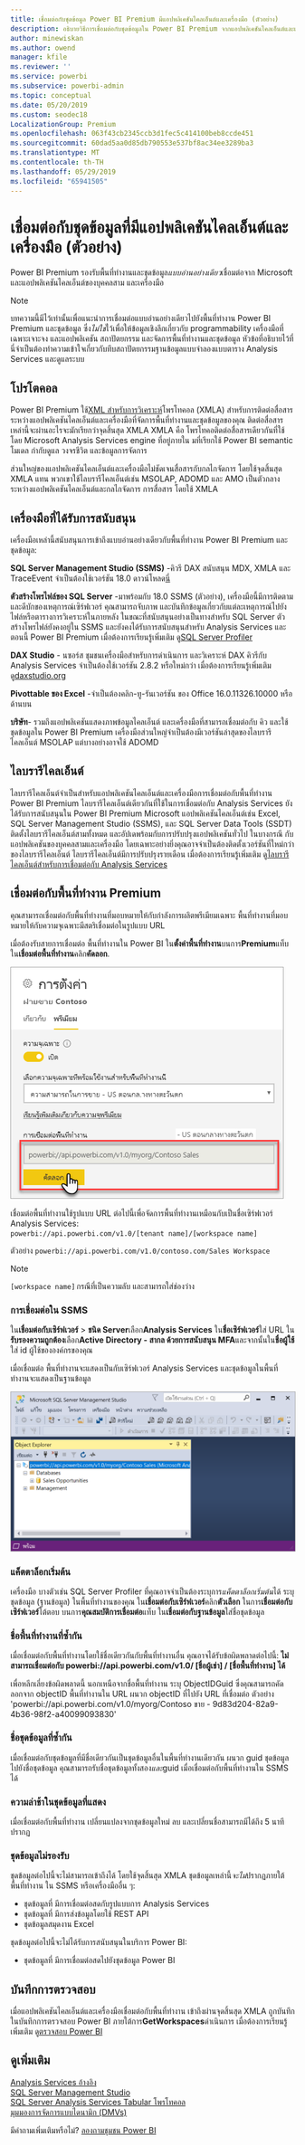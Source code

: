```yaml
---
title: เชื่อมต่อกับชุดข้อมูล Power BI Premium มีแอปพลิเคชันไคลเอ็นต์และเครื่องมือ (ตัวอย่าง)
description: อธิบายวิธีการเชื่อมต่อกับชุดข้อมูลใน Power BI Premium จากแอปพลิเคชันไคลเอ็นต์และเครื่องมือ
author: minewiskan
ms.author: owend
manager: kfile
ms.reviewer: ''
ms.service: powerbi
ms.subservice: powerbi-admin
ms.topic: conceptual
ms.date: 05/20/2019
ms.custom: seodec18
LocalizationGroup: Premium
ms.openlocfilehash: 063f43cb2345ccb3d1fec5c414100beb8ccde451
ms.sourcegitcommit: 60dad5aa0d85db790553e537bf8ac34ee3289ba3
ms.translationtype: MT
ms.contentlocale: th-TH
ms.lasthandoff: 05/29/2019
ms.locfileid: "65941505"
---
```

# <a name="connect-to-datasets-with-client-applications-and-tools-preview"></a>เชื่อมต่อกับชุดข้อมูลที่มีแอปพลิเคชันไคลเอ็นต์และเครื่องมือ (ตัวอย่าง)

Power BI Premium รองรับพื้นที่ทำงานและชุดข้อมูล*แบบอ่านอย่างเดียว*เชื่อมต่อจาก Microsoft และแอปพลิเคชันไคลเอ็นต์ของบุคคลสาม และเครื่องมือ 

> [!NOTE]
> บทความนี้มีไว้เท่านั้นเพื่อแนะนำการเชื่อมต่อแบบอ่านอย่างเดียวไปยังพื้นที่ทำงาน Power BI Premium และชุดข้อมูล ซึ่ง*ไม่ใช่*ไว้เพื่อให้ข้อมูลเชิงลึกเกี่ยวกับ programmability เครื่องมือที่เฉพาะเจาะจง และแอปพลิเคชัน สถาปัตยกรรม และจัดการพื้นที่ทำงานและชุดข้อมูล หัวข้อที่อธิบายไว้ที่นี่จำเป็นต้องทำความเข้าใจเกี่ยวกับทึบสถาปัตยกรรมฐานข้อมูลแบบจำลองแบบตาราง Analysis Services และดูแลระบบ

## <a name="protocol"></a>โปรโตคอล

Power BI Premium ใช้[XML สำหรับการวิเคราะห์](https://docs.microsoft.com/bi-reference/xmla/xml-for-analysis-xmla-reference)โพรโทคอล (XMLA) สำหรับการติดต่อสื่อสารระหว่างแอปพลิเคชันไคลเอ็นต์และเครื่องมือที่จัดการพื้นที่ทำงานและชุดข้อมูลของคุณ ติดต่อสื่อสารเหล่านี้จะผ่านอะไรจะมักเรียกว่าจุดสิ้นสุด XMLA XMLA คือ โพรโทคอติดต่อสื่อสารเดียวกันที่ใช้ โดย Microsoft Analysis Services engine ที่อยู่ภายใน มที่เรียกใช้ Power BI semantic โมเดล กำกับดูแล วงจรชีวิต และข้อมูลการจัดการ 

ส่วนใหญ่ของแอปพลิเคชันไคลเอ็นต์และเครื่องมือไม่ชัดเจนสื่อสารกับกลไกจัดการ โดยใช้จุดสิ้นสุด XMLA แทน พวกเขาใช้ไลบรารีไคลเอ็นต์เช่น MSOLAP, ADOMD และ AMO เป็นตัวกลางระหว่างแอปพลิเคชันไคลเอ็นต์และกลไกจัดการ การสื่อสาร โดยใช้ XMLA


## <a name="supported-tools"></a>เครื่องมือที่ได้รับการสนับสนุน

เครื่องมือเหล่านี้สนับสนุนการเข้าถึงแบบอ่านอย่างเดียวกับพื้นที่ทำงาน Power BI Premium และชุดข้อมูล:

**SQL Server Management Studio (SSMS)** -คิวรี DAX สนับสนุน MDX, XMLA และ TraceEvent จำเป็นต้องใช้เวอร์ชัน 18.0 ดาวน์โหลด[นี่](https://docs.microsoft.com/sql/ssms/download-sql-server-management-studio-ssms) 

**ตัวสร้างโพรไฟล์ของ SQL Server** -มาพร้อมกับ 18.0 SSMS (ตัวอย่าง), เครื่องมือนี้มีการติดตาม และดีบักของเหตุการณ์เซิร์ฟเวอร์ คุณสามารถจับภาพ และบันทึกข้อมูลเกี่ยวกับแต่ละเหตุการณ์ไปยังไฟล์หรือตารางการวิเคราะห์ในภายหลัง ในขณะที่สนับสนุนอย่างเป็นทางสำหรับ SQL Server ตัวสร้างโพรไฟล์ยังคงอยู่ใน SSMS และยังคงได้รับการสนับสนุนสำหรับ Analysis Services และตอนนี้ Power BI Premium เมื่อต้องการเรียนรู้เพิ่มเติม ดู[SQL Server Profiler](https://docs.microsoft.com/sql/tools/sql-server-profiler/sql-server-profiler)

**DAX Studio** - นซอร์ส ชุมชนเครื่องมือสำหรับการดำเนินการ และวิเคราะห์ DAX คิวรีกับ Analysis Services จำเป็นต้องใช้เวอร์ชัน 2.8.2 หรือใหม่กว่า เมื่อต้องการเรียนรู้เพิ่มเติม ดู[daxstudio.org](https://daxstudio.org/)

**Pivottable ของ Excel** -จำเป็นต้องคลิก-ทู-รันเวอร์ชัน ของ Office 16.0.11326.10000 หรือด้านบน

**บริษัท**- รวมถึงแอปพลิเคชันแสดงภาพข้อมูลไคลเอ็นต์ และเครื่องมือที่สามารถเชื่อมต่อกับ คิว และใช้ชุดข้อมูลใน Power BI Premium เครื่องมือส่วนใหญ่จำเป็นต้องมีเวอร์ชันล่าสุดของไลบรารีไคลเอ็นต์ MSOLAP แต่บางอย่างอาจใช้ ADOMD

## <a name="client-libraries"></a>ไลบรารีไคลเอ็นต์

ไลบรารีไคลเอ็นต์จำเป็นสำหรับแอปพลิเคชันไคลเอ็นต์และเครื่องมือการเชื่อมต่อกับพื้นที่ทำงาน Power BI Premium ไลบรารีไคลเอ็นต์เดียวกันที่ใช้ในการเชื่อมต่อกับ Analysis Services ยังได้รับการสนับสนุนใน Power BI Premium Microsoft แอปพลิเคชันไคลเอ็นต์เช่น Excel, SQL Server Management Studio (SSMS), และ SQL Server Data Tools (SSDT) ติดตั้งไลบรารีไคลเอ็นต์สามทั้งหมด และอัปเดพร้อมกับการปรับปรุงแอปพลิเคชันทั่วไป ในบางกรณี กับแอปพลิเคชันของบุคคลสามและเครื่องมือ โดยเฉพาะอย่างยิ่งคุณอาจจำเป็นต้องติดตั้งเวอร์ชันที่ใหม่กว่าของไลบรารีไคลเอ็นต์ ไลบรารีไคลเอ็นต์มีการปรับปรุงรายเดือน เมื่อต้องการเรียนรู้เพิ่มเติม ดู[ไลบรารีไคลเอ็นต์สำหรับการเชื่อมต่อกับ Analysis Services](https://docs.microsoft.com/azure/analysis-services/analysis-services-data-providers)

## <a name="connecting-to-a-premium-workspace"></a>เชื่อมต่อกับพื้นที่ทำงาน Premium

คุณสามารถเชื่อมต่อกับพื้นที่ทำงานที่มอบหมายให้กับกำลังการผลิตพรีเมียมเฉพาะ พื้นที่ทำงานที่มอบหมายให้กับความจุเฉพาะมีสตริเชื่อมต่อในรูปแบบ URL 

เมื่อต้องรับสายการเชื่อมต่อ พื้นที่ทำงานใน Power BI ใน**ตั้งค่าพื้นที่ทำงาน**บนการ**Premium**แท็บ ใน**เชื่อมต่อพื้นที่ทำงาน**คลิก**คัดลอก**.

![สตริงการเชื่อมต่อของพื้นที่ทำงาน](media/service-premium-connect-tools/connect-tools-workspace-connection.png)

เชื่อมต่อพื้นที่ทำงานใช้รูปแบบ URL ต่อไปนี้เพื่อจัดการพื้นที่ทำงานเหมือนกับเป็นชื่อเซิร์ฟเวอร์ Analysis Services:   
`powerbi://api.powerbi.com/v1.0/[tenant name]/[workspace name]` 

ตัวอย่าง `powerbi://api.powerbi.com/v1.0/contoso.com/Sales Workspace`
> [!NOTE]
> `[workspace name]` กรณีที่เป็นความลับ และสามารถใส่ช่องว่าง 

### <a name="to-connect-in-ssms"></a>การเชื่อมต่อใน SSMS

ใน**เชื่อมต่อกับเซิร์ฟเวอร์** > **ชนิด Server**เลือก**Analysis Services** ใน**ชื่อเซิร์ฟเวอร์**ใส่ URL ใน**รับรองความถูกต้อง**เลือก**Active Directory - สากล ด้วยการสนับสนุน MFA**และจากนั้นใน**ชื่อผู้ใช้**ใส่ id ผู้ใช้ขององค์กรของคุณ 

เมื่อเชื่อมต่อ พื้นที่ทำงานจะแสดงเป็นกับเซิร์ฟเวอร์ Analysis Services และชุดข้อมูลในพื้นที่ทำงานจะแสดงเป็นฐานข้อมูล  

![SSMS](media/service-premium-connect-tools/connect-tools-ssms.png)

### <a name="initial-catalog"></a>แค็ตตาล็อกเริ่มต้น

เครื่องมือ บางตัวเช่น SQL Server Profiler ที่คุณอาจจำเป็นต้องระบุการ*แค็ตตาล็อกเริ่มต้น*ได้ ระบุชุดข้อมูล (ฐานข้อมูล) ในพื้นที่ทำงานของคุณ ใน**เชื่อมต่อกับเซิร์ฟเวอร์**คลิก**ตัวเลือก** ในการ**เชื่อมต่อกับเซิร์ฟเวอร์**โต้ตอบ บนการ**คุณสมบัติการเชื่อมต่อ**แท็บ ใน**เชื่อมต่อกับฐานข้อมูล**ใส่ชื่อชุดข้อมูล

### <a name="duplicate-workspace-name"></a>ชื่อพื้นที่ทำงานที่ซ้ำกัน

เมื่อเชื่อมต่อกับพื้นที่ทำงานโดยใช้ชื่อเดียวกันกับพื้นที่ทำงานอื่น คุณอาจได้รับข้อผิดพลาดต่อไปนี้: **ไม่สามารถเชื่อมต่อกับ powerbi://api.powerbi.com/v1.0/ [ชื่อผู้เช่า] / [ชื่อพื้นที่ทำงาน] ได้**

เพื่อหลีกเลี่ยงข้อผิดพลาดนี้ นอกเหนือจากชื่อพื้นที่ทำงาน ระบุ ObjectIDGuid ซึ่งคุณสามารถคัดลอกจาก objectID พื้นที่ทำงานใน URL ผนวก objectID ที่ไปยัง URL ที่เชื่อมต่อ ตัวอย่าง 'powerbi://api.powerbi.com/v1.0/myorg/Contoso ขาย - 9d83d204-82a9-4b36-98f2-a40099093830'

### <a name="duplicate-dataset-name"></a>ชื่อชุดข้อมูลที่ซ้ำกัน

เมื่อเชื่อมต่อกับชุดข้อมูลที่มีชื่อเดียวกันเป็นชุดข้อมูลอื่นในพื้นที่ทำงานเดียวกัน ผนวก guid ชุดข้อมูลไปยังชื่อชุดข้อมูล คุณสามารถรับชื่อชุดข้อมูลทั้งสอง*และ*guid เมื่อเชื่อมต่อกับพื้นที่ทำงานใน SSMS ได้ 

### <a name="delay-in-datasets-shown"></a>ความล่าช้าในชุดข้อมูลที่แสดง

เมื่อเชื่อมต่อกับพื้นที่ทำงาน เปลี่ยนแปลงจากชุดข้อมูลใหม่ ลบ และเปลี่ยนชื่อสามารถมีได้ถึง 5 นาทีปรากฏ 

### <a name="unsupported-datasets"></a>ชุดข้อมูลไม่รองรับ

ชุดข้อมูลต่อไปนี้จะไม่สามารถเข้าถึงได้ โดยใช้จุดสิ้นสุด XMLA ชุดข้อมูลเหล่านี้*จะไม่*ปรากฏภายใต้พื้นที่ทำงาน ใน SSMS หรือเครื่องมืออื่น ๆ: 

- ชุดข้อมูลที่ มีการเชื่อมต่อสดกับรูปแบบการ Analysis Services 
- ชุดข้อมูลที่ มีการส่งข้อมูลโดยใช้ REST API
- ชุดข้อมูลสมุดงาน Excel 

ชุดข้อมูลต่อไปนี้จะไม่ได้รับการสนับสนุนในบริการ Power BI:   

- ชุดข้อมูลที่ มีการเชื่อมต่อสดไปยังชุดข้อมูล Power BI

## <a name="audit-logs"></a>บันทึกการตรวจสอบ 

เมื่อแอปพลิเคชันไคลเอ็นต์และเครื่องมือเชื่อมต่อกับพื้นที่ทำงาน เข้าถึงผ่านจุดสิ้นสุด XMLA ถูกบันทึกในบันทึกการตรวจสอบ Power BI ภายใต้การ**GetWorkspaces**ดำเนินการ เมื่อต้องการเรียนรู้เพิ่มเติม ดู[ตรวจสอบ Power BI](service-admin-auditing.md)

## <a name="see-also"></a>ดูเพิ่มเติม

[Analysis Services อ้างอิง](https://docs.microsoft.com/bi-reference/#pivot=home&panel=home-all)   
[SQL Server Management Studio](https://docs.microsoft.com/sql/ssms/sql-server-management-studio-ssms)   
[SQL Server Analysis Services Tabular โพรโทคอล](https://docs.microsoft.com/openspecs/sql_server_protocols/ms-ssas-t/b98ed40e-c27a-4988-ab2d-c9c904fe13cf)   
[มุมมองการจัดการแบบไดนามิก (DMVs)](https://docs.microsoft.com/sql/analysis-services/instances/use-dynamic-management-views-dmvs-to-monitor-analysis-services)   


มีคำถามเพิ่มเติมหรือไม่? [ลองถามชุมชน Power BI](https://community.powerbi.com/)
